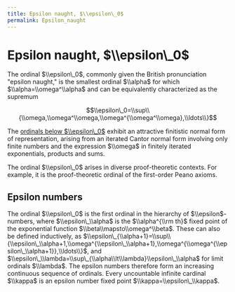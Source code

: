 ```yaml
---
title: Epsilon naught, $\\epsilon\_0$
permalink: Epsilon_naught
---
```

# Epsilon naught, $\\epsilon\_0$











  
The ordinal $\\epsilon\_0$, commonly given the British pronunciation
"epsilon naught," is the smallest ordinal $\\alpha$ for which
$\\alpha=\\omega^\\alpha$ and can be equivalently characterized as the
supremum

$$\\epsilon\_0=\\sup\\{\\omega,\\omega^\\omega,\\omega^{\\omega^\\omega},\\ldots\\}$$

The [ordinals below
$\\epsilon\_0$](/Small_countable_ordinals "Small countable ordinals")
exhibit an attractive finitistic normal form of representation, arising
from an iterated Cantor normal form involving only finite numbers and
the expression $\\omega$ in finitely iterated exponentials, products and
sums.

The ordinal $\\epsilon\_0$ arises in diverse proof-theoretic contexts.
For example, it is the proof-theoretic ordinal of the first-order Peano
axioms.

## Epsilon numbers

The ordinal $\\epsilon\_0$ is the first ordinal in the hierarchy of
$\\epsilon$-numbers, where $\\epsilon\_\\alpha$ is the $\\alpha^{\\rm
th}$ fixed point of the exponential function
$\\beta\\mapsto\\omega^\\beta$. These can also be defined inductively,
as
$\\epsilon\_{\\alpha+1}=\\sup\\{\\epsilon\_\\alpha+1,\\omega^{\\epsilon\_\\alpha+1},\\omega^{\\omega^{\\epsilon\_\\alpha+1}},\\ldots\\}$,
and $\\epsilon\_\\lambda=\\sup\_{\\alpha\\lt\\lambda}\\epsilon\_\\alpha$
for limit ordinals $\\lambda$. The epsilon numbers therefore form an
increasing continuous sequence of ordinals. Every uncountable infinite
cardinal $\\kappa$ is an epsilon number fixed point
$\\kappa=\\epsilon\_\\kappa$.


